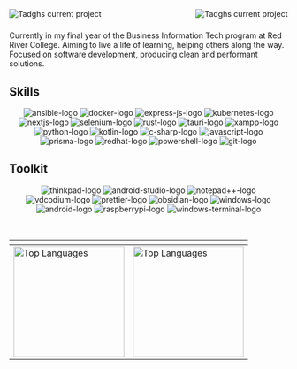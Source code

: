 <div align="center"><img alt="Tadghs current project" align="left" src="https://img.shields.io/badge/Tadgh%20Henry-881185?style=for-the-badge&logo=none&logoColor=white"><a href="https://www.linkedin.com/in/tadghh" target="_blank" rel="noreferrer"><img alt="Tadghs current project" align="right" src="https://img.shields.io/badge/LinkedIn-0077B5?style=for-the-badge&logo=linkedin&logoColor=white"></a></div><h1></h1><span align="center">Currently in my final year of the Business Information Tech program at Red River College. Aiming to live a life of learning, helping others along the way. Focused on software development, producing clean and performant solutions.</span><h2>Skills</h2><p align="center"><img alt="ansible-logo" src="https://img.shields.io/badge/Ansible-000000?style=for-the-badge&logo=ansible&logoColor=white"> <img alt="docker-logo" src="https://img.shields.io/badge/Docker-2CA5E0?style=for-the-badge&logo=docker&logoColor=white"> <img alt="express-js-logo" src="https://img.shields.io/badge/Express%20js-000000?style=for-the-badge&logo=express&logoColor=white"> <img alt="kubernetes-logo" src="https://img.shields.io/badge/kubernetes-326ce5.svg?&style=for-the-badge&logo=kubernetes&logoColor=white"> <img alt="nextjs-logo" src="https://img.shields.io/badge/next%20js-000000?style=for-the-badge&logo=nextdotjs&logoColor=white"> <img alt="selenium-logo" src="https://img.shields.io/badge/Selenium-43B02A?style=for-the-badge&logo=Selenium&logoColor=white"> <img alt="rust-logo" src="https://img.shields.io/badge/Rust-black?style=for-the-badge&logo=rust&logoColor=#E57324"> <img alt="tauri-logo" src="https://img.shields.io/badge/Tauri-FFC131?style=for-the-badge&logo=Tauri&logoColor=white"> <img alt="xampp-logo" src="https://img.shields.io/badge/Xampp-F37623?style=for-the-badge&logo=xampp&logoColor=white"> <img alt="python-logo" src="https://img.shields.io/badge/Python-FFD43B?style=for-the-badge&logo=python&logoColor=blue"> <img alt="kotlin-logo" src="https://img.shields.io/badge/Kotlin-0095D5?&style=for-the-badge&logo=kotlin&logoColor=white"> <img alt="c-sharp-logo" src="https://img.shields.io/badge/C%23-239120?style=for-the-badge&logo=c-sharp&logoColor=white"> <img alt="javascript-logo" src="https://img.shields.io/badge/JavaScript-323330?style=for-the-badge&logo=javascript&logoColor=F7DF1E"> <img alt="prisma-logo" src="https://img.shields.io/badge/Prisma-3982CE?style=for-the-badge&logo=Prisma&logoColor=white"> <img alt="redhat-logo" src="https://img.shields.io/badge/Red%20Hat-EE0000?style=for-the-badge&logo=redhat&logoColor=white"> <img alt="powershell-logo" src="https://img.shields.io/badge/powershell-5391FE?style=for-the-badge&logo=powershell&logoColor=white"> <img alt="git-logo" src="https://img.shields.io/badge/GIT-E44C30?style=for-the-badge&logo=git&logoColor=white"></p><h2>Toolkit</h2><p align="center"><img alt="thinkpad-logo" src="https://img.shields.io/badge/thinkpad-E2231A?style=for-the-badge&logo=lenovo&logoColor=white"> <img alt="android-studio-logo" src="https://img.shields.io/badge/Android_Studio-3DDC84?style=for-the-badge&logo=android-studio&logoColor=white"> <img alt="notepad++-logo" src="https://img.shields.io/badge/Notepad++-90E59A.svg?style=for-the-badge&logo=notepad%2B%2B&logoColor=black"> <img alt="vdcodium-logo" src="https://img.shields.io/badge/VSCodium-0078D4?style=for-the-badge&logo=visual%20studio%20code&logoColor=white"> <img alt="prettier-logo" src="https://img.shields.io/badge/prettier-1A2C34?style=for-the-badge&logo=prettier&logoColor=F7BA3E"> <img alt="obsidian-logo" src="https://img.shields.io/badge/Obsidian-483699?style=for-the-badge&logo=Obsidian&logoColor=white"> <img alt="windows-logo" src="https://img.shields.io/badge/Windows-0078D6?style=for-the-badge&logo=windows&logoColor=white"> <img alt="android-logo" src="https://img.shields.io/badge/Android-3DDC84?style=for-the-badge&logo=android&logoColor=white"> <img alt="raspberrypi-logo" src="https://img.shields.io/badge/Raspberry%20Pi-A22846?style=for-the-badge&logo=Raspberry%20Pi&logoColor=white"> <img alt="windows-terminal-logo" src="https://img.shields.io/badge/windows%20terminal-4D4D4D?style=for-the-badge&logo=windows%20terminal&logoColor=white"></p><br>
<div align="center">

|<!-- -->    | <!-- -->   |
| ------------- | ------------- |
| <a href="https://github.com/tadghh"><img height=200 align="center" src="https://github-readme-stats.vercel.app/api/top-langs/?username=tadghh&theme=radical&hide_border=false&include_all_commits=true&count_private=true&layout=compact" alt="Top Languages"/></a>  | <a href="https://github.com/tadghh"><img align="center" height=200  src="https://github-readme-streak-stats.herokuapp.com?user=tadghh&theme=radical" alt="Top Languages"/></a> |
</div>
